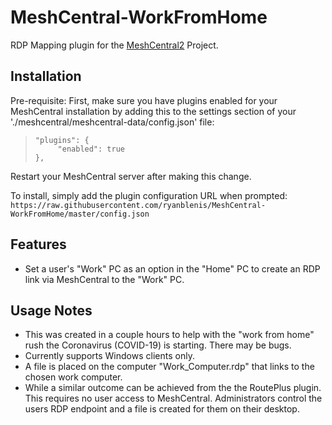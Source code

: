 # MeshCentral-WorkFromHome

RDP Mapping plugin for the [MeshCentral2](https://github.com/Ylianst/MeshCentral) Project.

## Installation

 Pre-requisite: First, make sure you have plugins enabled for your MeshCentral installation by adding this to the settings section of your './meshcentral/meshcentral-data/config.json' file:
>     "plugins": {
>          "enabled": true
>     },
Restart your MeshCentral server after making this change.

 To install, simply add the plugin configuration URL when prompted:
 `https://raw.githubusercontent.com/ryanblenis/MeshCentral-WorkFromHome/master/config.json`

## Features
- Set a user's "Work" PC as an option in the "Home" PC to create an RDP link via MeshCentral to the "Work" PC.

## Usage Notes
- This was created in a couple hours to help with the "work from home" rush the Coronavirus (COVID-19) is starting. There may be bugs.
- Currently supports Windows clients only.
- A file is placed on the computer "Work_Computer.rdp" that links to the chosen work computer.
- While a similar outcome can be achieved from the the RoutePlus plugin. This requires no user access to MeshCentral. Administrators control the users RDP endpoint and a file is created for them on their desktop.
